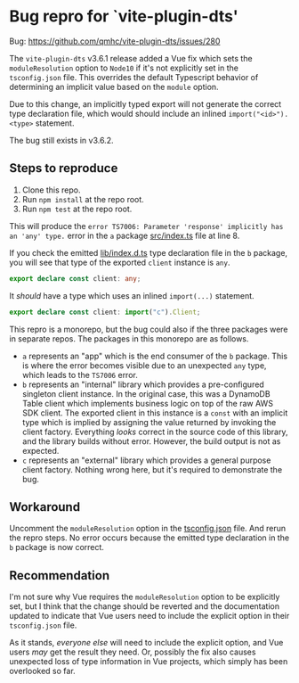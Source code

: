 # Bug repro for `vite-plugin-dts'

Bug: https://github.com/qmhc/vite-plugin-dts/issues/280

The `vite-plugin-dts` v3.6.1 release added a Vue fix which sets the `moduleResolution` option to `Node10` if it's not explicitly set in the `tsconfig.json` file. This overrides the default Typescript behavior of determining an implicit value based on the `module` option.

Due to this change, an implicitly typed export will not generate the correct type declaration file, which would should include an inlined `import("<id>").<type>` statement.

The bug still exists in v3.6.2.

## Steps to reproduce

1. Clone this repo.
2. Run `npm install` at the repo root.
3. Run `npm test` at the repo root.

This will produce the `error TS7006: Parameter 'response' implicitly has an 'any' type.` error in the `a` package [src/index.ts](packages/a/src/index.ts) file at line 8.

If you check the emitted [lib/index.d.ts](packages/b/lib/index.d.ts) type declaration file in the `b` package, you will see that type of the exported `client` instance is `any`.

```ts
export declare const client: any;
```

It _should_ have a type which uses an inlined `import(...)` statement.

```ts
export declare const client: import("c").Client;
```

This repro is a monorepo, but the bug could also if the three packages were in separate repos. The packages in this monorepo are as follows.

- `a` represents an "app" which is the end consumer of the `b` package. This is where the error becomes visible due to an unexpected `any` type, which leads to the `TS7006` error.
- `b` represents an "internal" library which provides a pre-configured singleton client instance. In the original case, this was a DynamoDB Table client which implements business logic on top of the raw AWS SDK client. The exported client in this instance is a `const` with an implicit type which is implied by assigning the value returned by invoking the client factory. Everything _looks_ correct in the source code of this library, and the library builds without error. However, the build output is not as expected.
- `c` represents an "external" library which provides a general purpose client factory. Nothing wrong here, but it's required to demonstrate the bug.

## Workaround

Uncomment the `moduleResolution` option in the [tsconfig.json](tsconfig.json) file. And rerun the repro steps. No error occurs because the emitted type declaration in the `b` package is now correct.

## Recommendation

I'm not sure why Vue requires the `moduleResolution` option to be explicitly set, but I think that the change should be reverted and the documentation updated to indicate that Vue users need to include the explicit option in their `tsconfig.json` file.

As it stands, _everyone else_ will need to include the explicit option, and Vue users _may_ get the result they need. Or, possibly the fix also causes unexpected loss of type information in Vue projects, which simply has been overlooked so far.